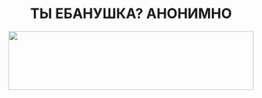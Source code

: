 <h1 align="center">ТЫ ЕБАНУШКА? АНОНИМНО</h1>
<center>
<img src="https://ntmaker.gfto.ru/gif//donez/z6598299ee9731.gif" alt="" width="500" height="120"/>


